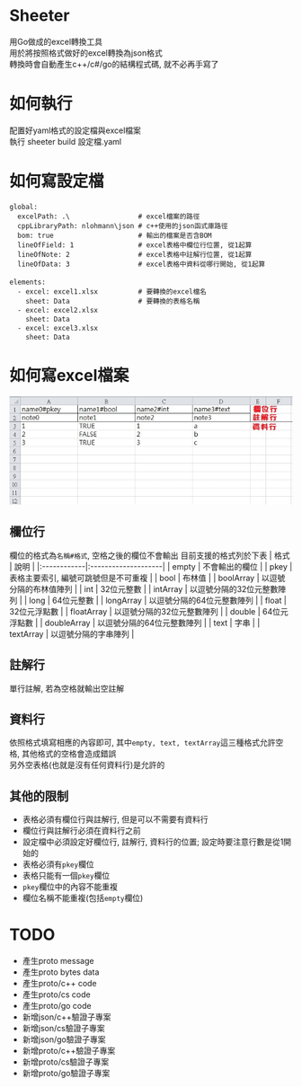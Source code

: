 # Sheeter
用Go做成的excel轉換工具  
用於將按照格式做好的excel轉換為json格式  
轉換時會自動產生c++/c#/go的結構程式碼, 就不必再手寫了  

# 如何執行
配置好yaml格式的設定檔與excel檔案  
執行 sheeter build 設定檔.yaml

# 如何寫設定檔
```
global:
  excelPath: .\                 # excel檔案的路徑
  cppLibraryPath: nlohmann\json # c++使用的json函式庫路徑
  bom: true                     # 輸出的檔案是否含BOM
  lineOfField: 1                # excel表格中欄位行位置, 從1起算
  lineOfNote: 2                 # excel表格中註解行位置, 從1起算
  lineOfData: 3                 # excel表格中資料從哪行開始, 從1起算

elements:
  - excel: excel1.xlsx          # 要轉換的excel檔名
    sheet: Data                 # 要轉換的表格名稱
  - excel: excel2.xlsx
    sheet: Data
  - excel: excel3.xlsx
    sheet: Data
```

# 如何寫excel檔案
![excel_example](docs/excel_example.jpg)

## 欄位行
欄位的格式為`名稱#格式`, 空格之後的欄位不會輸出
目前支援的格式列於下表
| 格式    | 說明                  |
|:------------|:--------------------|
| empty       | 不會輸出的欄位             |
| pkey        | 表格主要索引, 編號可跳號但是不可重複 |
| bool        | 布林值                 |
| boolArray   | 以逗號分隔的布林值陣列         |
| int         | 32位元整數              |
| intArray    | 以逗號分隔的32位元整數陣列      |
| long        | 64位元整數              |
| longArray   | 以逗號分隔的64位元整數陣列      |
| float       | 32位元浮點數             |
| floatArray  | 以逗號分隔的32位元整數陣列      |
| double      | 64位元浮點數             |
| doubleArray | 以逗號分隔的64位元整數陣列      |
| text        | 字串                  |
| textArray   | 以逗號分隔的字串陣列          |

## 註解行
單行註解, 若為空格就輸出空註解

## 資料行
依照格式填寫相應的內容即可, 其中`empty, text, textArray`這三種格式允許空格, 其他格式的空格會造成錯誤  
另外空表格(也就是沒有任何資料行)是允許的

## 其他的限制
* 表格必須有欄位行與註解行, 但是可以不需要有資料行
* 欄位行與註解行必須在資料行之前
* 設定檔中必須設定好欄位行, 註解行, 資料行的位置; 設定時要注意行數是從1開始的
* 表格必須有`pkey`欄位
* 表格只能有一個`pkey`欄位
* `pkey`欄位中的內容不能重複
* 欄位名稱不能重複(包括`empty`欄位)

# TODO
* 產生proto message
* 產生proto bytes data
* 產生proto/c++ code
* 產生proto/cs code
* 產生proto/go code
* 新增json/c++驗證子專案
* 新增json/cs驗證子專案
* 新增json/go驗證子專案
* 新增proto/c++驗證子專案
* 新增proto/cs驗證子專案
* 新增proto/go驗證子專案
